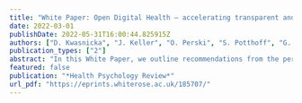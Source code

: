 ```yaml
---
title: "White Paper: Open Digital Health – accelerating transparent and scalable health promotion and treatment"
date: 2022-03-01
publishDate: 2022-05-31T16:00:44.825915Z
authors: ["D. Kwasnicka", "J. Keller", "O. Perski", "S. Potthoff", "G. A. ten Hoor", "B. Ainsworth", "R. Crutzen", "S. Dohle", "A. van Dongen", "M. Heino", "J. F. Henrich", "L. Knox", "L. M. König", "W. Maltinsky", "C. McCallum", "J. Nalukwago", "E. Neter", "J. Nurmi", "M. Spitschan", "S. B. Van Beurden", "L. N. Van der Laan", "K. Wunsch", "J. J. J. Levink", "R. Sanderman"]
publication_types: ["2"]
abstract: "In this White Paper, we outline recommendations from the perspective of health psychology and behavioural science, addressing three research gaps: (1) What methods in the health psychology research toolkit can be best used for developing and evaluating digital health tools? (2) What are the most feasible strategies to reuse digital health tools across populations and settings? (3) What are the main advantages and challenges of sharing (openly publishing) data, code, intervention content and design features of digital health tools? We provide actionable suggestions for researchers joining the continuously growing Open Digital Health movement, poised to revolutionise health psychology research and practice in the coming years. This White Paper is positioned in the current context of the COVID-19 pandemic, exploring how digital health tools have rapidly gained popularity in 2020–2022, when world-wide health promotion and treatment efforts rapidly shifted from face-to-face to remote delivery. This statement is written by the Directors of the not-for-profit Open Digital Health initiative (n = 6), Experts attending the European Health Psychology Society Synergy Expert Meeting (n = 17), and the initiative consultant, following a two-day meeting (19–20th August 2021)."
featured: false
publication: "*Health Psychology Review*"
url_pdf: "https://eprints.whiterose.ac.uk/185707/"
---
```


